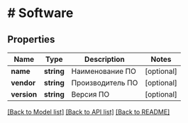 # # Software

## Properties

Name | Type | Description | Notes
------------ | ------------- | ------------- | -------------
**name** | **string** | Наименование ПО | [optional]
**vendor** | **string** | Производитель ПО | [optional]
**version** | **string** | Версия ПО | [optional]

[[Back to Model list]](../../README.md#models) [[Back to API list]](../../README.md#endpoints) [[Back to README]](../../README.md)
